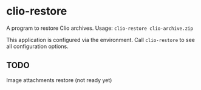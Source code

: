 # clio-restore

A program to restore Clio archives. Usage: `clio-restore clio-archive.zip`

This application is configured via the environment. Call `clio-restore` to see all configuration options.

## TODO

Image attachments restore (not ready yet)
